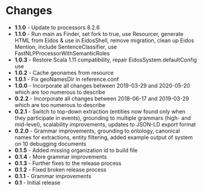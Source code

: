 # Changes
+ **1.1.0** - Update to processors 8.2.6
+ **1.1.0** - Run main as Finder, set fork to true, use Resourcer, generate HTML from Eidos & use in EidosShell,
remove migration, clean up Eidos Mention, include SentenceClassifier, use FastNLPProcessorWithSemanticRoles
+ **1.0.3** - Restore Scala 1.11 compatibility, repair EidosSystem.defaultConfig use
+ **1.0.2** - Cache geonames from resource
+ **1.0.1** - Fix geoNamesDir in reference.conf
+ **1.0.0** - Incorporate all changes between 2019-03-29 and 2020-05-20 which are too numerous to describe
+ **0.2.2** - Incorporate all changes between 2018-06-17 and 2019-03-29 which are too numerous to describe
+ **0.2.1** - Switch to top-down extraction (entities now found only when they participate in events), grounding
to multiple grammars (high- and mid-level), scalability improvements, updates to JSON-LD export format
+ **0.2.0** - Grammar improvements, grounding to ontology, canonical names for extractions, 
entity filtering, added example output of system on 10 debugging documents
+ **0.1.5** - Added missing organization id to build file
+ **0.1.4** - More grammar improvements
+ **0.1.3** - Further fixes to the release process
+ **0.1.2** - Fixed broken release process
+ **0.1.1** - Grammar improvements
+ **0.1**   - Initial release
